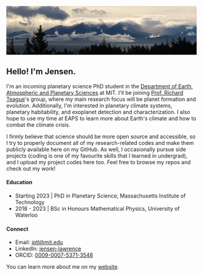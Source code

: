 ![photo of the Olympic Mountains as seen from British Columbia, taken by me](banner.jpg)

## Hello! I'm Jensen.

I'm an incoming planetary science PhD student in the [Department of Earth, Atmospheric and Planetary Sciences](https://eapsweb.mit.edu/) at MIT. I'll be joining [Prof. Richard Teague](https://richteague.github.io/)'s group, where my main research focus will be planet formation and evolution. Additionally, I'm interested in planetary climate systems, planetary habitability, and exoplanet detection and characterization. I also hope to use my time at EAPS to learn more about Earth's climate and how to combat the climate crisis.

I firmly believe that science should be more open source and accessible, so I try to properly document all of my research-related codes and make them publicly available here on my GitHub. As well, I occasionally pursue side projects (coding is one of my favourite skills that I learned in undergrad), and I upload my project codes here too. Feel free to browse my repos and check out my work!

#### Education
- Starting 2023 | PhD in Planetary Science, Massachusetts Institute of Technology
- 2018 - 2023 | BSc in Honours Mathematical Physics, University of Waterloo

#### Connect
- Email: [jptl@mit.edu](mailto:jptl@mit.edu)
- LinkedIn: [jensen-lawrence](https://linkedin.com/in/jensen-lawrence)
- ORCID: [0009-0007-5371-3548](https://orcid.org/0009-0007-5371-3548)

You can learn more about me on my [website](https://jensenlawrence.github.io).
